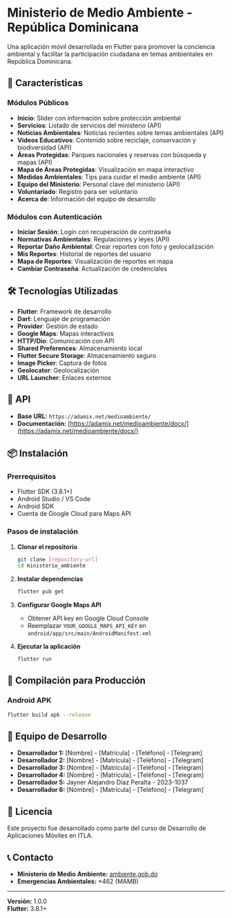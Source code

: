 # Ministerio de Medio Ambiente - República Dominicana

Una aplicación móvil desarrollada en Flutter para promover la conciencia ambiental y facilitar la participación ciudadana en temas ambientales en República Dominicana.

## 📱 Características

### Módulos Públicos
- **Inicio**: Slider con información sobre protección ambiental
- **Servicios**: Listado de servicios del ministerio (API)
- **Noticias Ambientales**: Noticias recientes sobre temas ambientales (API)
- **Videos Educativos**: Contenido sobre reciclaje, conservación y biodiversidad (API)
- **Áreas Protegidas**: Parques nacionales y reservas con búsqueda y mapas (API)
- **Mapa de Áreas Protegidas**: Visualización en mapa interactivo
- **Medidas Ambientales**: Tips para cuidar el medio ambiente (API)
- **Equipo del Ministerio**: Personal clave del ministerio (API)
- **Voluntariado**: Registro para ser voluntario
- **Acerca de**: Información del equipo de desarrollo

### Módulos con Autenticación
- **Iniciar Sesión**: Login con recuperación de contraseña
- **Normativas Ambientales**: Regulaciones y leyes (API)
- **Reportar Daño Ambiental**: Crear reportes con foto y geolocalización
- **Mis Reportes**: Historial de reportes del usuario
- **Mapa de Reportes**: Visualización de reportes en mapa
- **Cambiar Contraseña**: Actualización de credenciales

## 🛠️ Tecnologías Utilizadas

- **Flutter**: Framework de desarrollo
- **Dart**: Lenguaje de programación
- **Provider**: Gestión de estado
- **Google Maps**: Mapas interactivos
- **HTTP/Dio**: Comunicación con API
- **Shared Preferences**: Almacenamiento local
- **Flutter Secure Storage**: Almacenamiento seguro
- **Image Picker**: Captura de fotos
- **Geolocator**: Geolocalización
- **URL Launcher**: Enlaces externos

## 🔗 API

- **Base URL:** `https://adamix.net/medioambiente/`
- **Documentación:** [https://adamix.net/medioambiente/docx/](https://adamix.net/medioambiente/docx/)

## 📦 Instalación

### Prerrequisitos
- Flutter SDK (3.8.1+)
- Android Studio / VS Code
- Android SDK
- Cuenta de Google Cloud para Maps API

### Pasos de instalación

1. **Clonar el repositorio**
    ```bash
    git clone [repository-url]
    cd ministerio_ambiente
    ```

2. **Instalar dependencias**
    ```bash
    flutter pub get
    ```

3. **Configurar Google Maps API**
    - Obtener API key en Google Cloud Console
    - Reemplazar `YOUR_GOOGLE_MAPS_API_KEY` en `android/app/src/main/AndroidManifest.xml`

4. **Ejecutar la aplicación**
    ```bash
    flutter run
    ```

## 🚀 Compilación para Producción

### Android APK
```bash
flutter build apk --release
```

## 👥 Equipo de Desarrollo

- **Desarrollador 1:** [Nombre] - [Matrícula] - [Teléfono] - [Telegram]
- **Desarrollador 2:** [Nombre] - [Matrícula] - [Teléfono] - [Telegram]
- **Desarrollador 3:** [Nombre] - [Matrícula] - [Teléfono] - [Telegram]
- **Desarrollador 4:** [Nombre] - [Matrícula] - [Teléfono] - [Telegram]
- **Desarrollador 5:** Jayner Alejandro Diaz Peralta - 2023-1037
- **Desarrollador 6:** [Nombre] - [Matrícula] - [Teléfono] - [Telegram]

## 📄 Licencia

Este proyecto fue desarrollado como parte del curso de Desarrollo de Aplicaciones Móviles en ITLA.

## 📞 Contacto

- **Ministerio de Medio Ambiente:** [ambiente.gob.do](https://ambiente.gob.do)
- **Emergencias Ambientales:** *462 (MAMB)

---

**Versión:** 1.0.0  
**Flutter:** 3.8.1+

```
